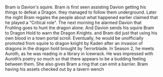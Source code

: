 
Bram is Davion's squire.
Bram is first seen assisting Davion getting his things to defeat a Dragon. they managed to follow them underground. Later the night Bram regales the people about what happened earlier claimed that he played a "Critical role". The next morning he alarmed Davion that Fruhling goes to hunt the dragon alone. And Davion sends his squire Bram to Dragon Hold to warn the Dragon Knights. and Bram did just that using his own blood in a town portal scroll.
Eventually, he would be unofficially promoted from squire to dragon knight by Kaden after an invasion of dragons in the dragon hold brought by Terrorblade.
In Season 2, he meets Auroth, as he was reading in a library in Icewrack. He was impressed with Auroth’s poetry so much so that there appears to be a budding feeling between them. She also gives Bram a ring that can emit a barrier.
Bram having his assets checked out by a tavern wench
